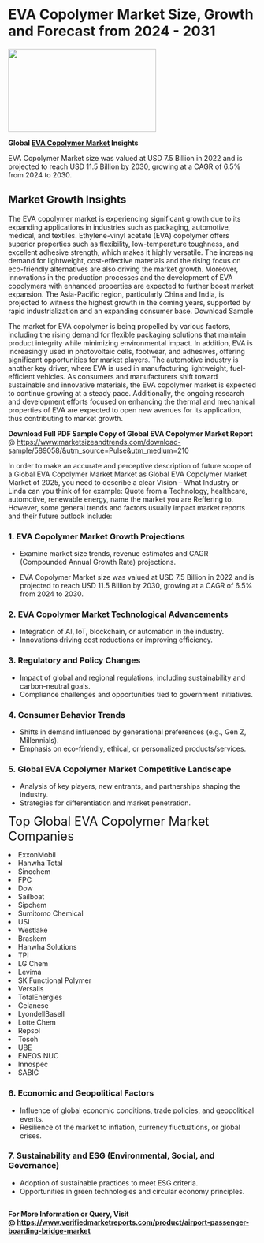 <H1>EVA Copolymer Market Size, Growth and Forecast from 2024 - 2031</H1><img class="aligncenter size-medium wp-image-584254" src="https://thirdeyenews.in/wp-content/uploads/2024/09/Global-Market-Research-300x168.jpeg" alt="" width="300" height="168" /><p><strong>Global&nbsp;<a href="https://www.marketsizeandtrends.com/download-sample/589058/&amp;utm_source=Pulse&amp;utm_medium=210">EVA Copolymer Market</a> Insights</strong></p><p>EVA Copolymer Market size was valued at USD 7.5 Billion in 2022 and is projected to reach USD 11.5 Billion by 2030, growing at a CAGR of 6.5% from 2024 to 2030.</p><p><h2>Market Growth Insights</h2> <p>The EVA copolymer market is experiencing significant growth due to its expanding applications in industries such as packaging, automotive, medical, and textiles. Ethylene-vinyl acetate (EVA) copolymer offers superior properties such as flexibility, low-temperature toughness, and excellent adhesive strength, which makes it highly versatile. The increasing demand for lightweight, cost-effective materials and the rising focus on eco-friendly alternatives are also driving the market growth. Moreover, innovations in the production processes and the development of EVA copolymers with enhanced properties are expected to further boost market expansion. The Asia-Pacific region, particularly China and India, is projected to witness the highest growth in the coming years, supported by rapid industrialization and an expanding consumer base. Download Sample</p> <p>The market for EVA copolymer is being propelled by various factors, including the rising demand for flexible packaging solutions that maintain product integrity while minimizing environmental impact. In addition, EVA is increasingly used in photovoltaic cells, footwear, and adhesives, offering significant opportunities for market players. The automotive industry is another key driver, where EVA is used in manufacturing lightweight, fuel-efficient vehicles. As consumers and manufacturers shift toward sustainable and innovative materials, the EVA copolymer market is expected to continue growing at a steady pace. Additionally, the ongoing research and development efforts focused on enhancing the thermal and mechanical properties of EVA are expected to open new avenues for its application, thus contributing to market growth. </p><p><span class=""><strong>Download Full PDF Sample Copy of Global EVA Copolymer Market Report</strong> @ <a href="https://www.marketsizeandtrends.com/download-sample/589058/&amp;utm_source=Pulse&amp;utm_medium=210" target="_blank">https://www.marketsizeandtrends.com/download-sample/589058/&amp;utm_source=Pulse&amp;utm_medium=210</a></span></p><p>In order to make an accurate and perceptive description of future scope of a Global&nbsp;EVA Copolymer Market Market as Global&nbsp;EVA Copolymer Market Market of 2025, you need to describe a clear Vision &ndash; What Industry or Linda can you think of for example: Quote from a Technology, healthcare, automotive, renewable energy, name the market you are Reffering to. However, some general trends and factors usually impact market reports and their future outlook include:</p><h3>1.&nbsp;<strong>EVA Copolymer Market Growth Projections</strong></h3><ul><li>Examine market size trends, revenue estimates and CAGR (Compounded Annual Growth Rate) projections.</li><li><p>EVA Copolymer Market size was valued at USD 7.5 Billion in 2022 and is projected to reach USD 11.5 Billion by 2030, growing at a CAGR of 6.5% from 2024 to 2030.</p></li></ul><h3>2.&nbsp;<strong>EVA Copolymer Market Technological Advancements</strong></h3><ul><li>Integration of AI, IoT, blockchain, or automation in the industry.</li><li>Innovations driving cost reductions or improving efficiency.</li></ul><h3>3.&nbsp;<strong>Regulatory and Policy Changes</strong></h3><ul><li>Impact of global and regional regulations, including sustainability and carbon-neutral goals.</li><li>Compliance challenges and opportunities tied to government initiatives.</li></ul><h3>4.&nbsp;<strong>Consumer Behavior Trends</strong></h3><ul><li>Shifts in demand influenced by generational preferences (e.g., Gen Z, Millennials).</li><li>Emphasis on eco-friendly, ethical, or personalized products/services.</li></ul><h3>5.&nbsp;<strong>Global EVA Copolymer Market Competitive Landscape</strong></h3><ul><li>Analysis of key players, new entrants, and partnerships shaping the industry.</li><li>Strategies for differentiation and market penetration.</li></ul><p data-pm-slice="1 1 []"><span style="color: inherit; font-family: inherit; font-size: 25px;">Top Global EVA Copolymer Market Companies</span></p><div class="" data-test-id=""><p><li>ExxonMobil</li><li> Hanwha Total</li><li> Sinochem</li><li> FPC</li><li> Dow</li><li> Sailboat</li><li> Sipchem</li><li> Sumitomo Chemical</li><li> USI</li><li> Westlake</li><li> Braskem</li><li> Hanwha Solutions</li><li> TPI</li><li> LG Chem</li><li> Levima</li><li> SK Functional Polymer</li><li> Versalis</li><li> TotalEnergies</li><li> Celanese</li><li> LyondellBasell</li><li> Lotte Chem</li><li> Repsol</li><li> Tosoh</li><li> UBE</li><li> ENEOS NUC</li><li> Innospec</li><li> SABIC</li></p></div><h3>6.&nbsp;<strong>Economic and Geopolitical Factors</strong></h3><ul><li>Influence of global economic conditions, trade policies, and geopolitical events.</li><li>Resilience of the market to inflation, currency fluctuations, or global crises.</li></ul><h3>7.&nbsp;<strong>Sustainability and ESG (Environmental, Social, and Governance)</strong></h3><ul><li>Adoption of sustainable practices to meet ESG criteria.</li><li>Opportunities in green technologies and circular economy principles.</li></ul><h2><strong style="font-size: 14px;">For More Information or Query, Visit @&nbsp;</strong><a style="background-color: #ffffff; font-size: 14px;" href="https://www.marketsizeandtrends.com/report/eva-copolymer-market/" target="_blank">https://www.verifiedmarketreports.com/product/airport-passenger-boarding-bridge-market</a></h2>
